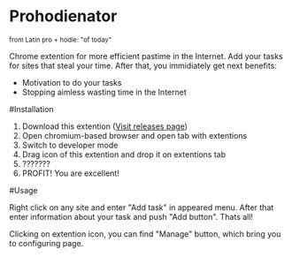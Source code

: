 # Prohodienator
<sub>from Latin pro + hodie: "of today"</sub>

Chrome extention for more efficient pastime in the Internet. Add your tasks for sites that steal your time. After that, you immidiately get next benefits:

* Motivation to do your tasks
* Stopping aimless wasting time in the Internet

#Installation

1. Download this extention ([Visit releases page](https://github.com/ADKosm/Prohodienator/releases))
2. Open chromium-based browser and open tab with extentions
3. Switch to developer mode
4. Drag icon of this extention and drop it on extentions tab
5. ???????
6. PROFIT! You are excellent!

#Usage

Right click on any site and enter "Add task" in appeared menu. After that enter information about your task and push "Add button". Thats all!

Clicking on extention icon, you can find "Manage" button, which bring you to configuring page.
